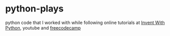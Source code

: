 # python-plays
python code that I worked with while following online tutorials at [Invent With Python](https://inventwithpython.com/invent4thed/), youtube and [freecodecamp](https://www.freecodecamp.org/learn/)

